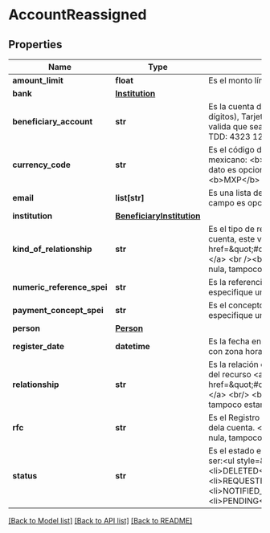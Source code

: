# AccountReassigned

## Properties
Name | Type | Description | Notes
------------ | ------------- | ------------- | -------------
**amount_limit** | **float** | Es el monto límite permitido que se registra para la cuenta. Por ejemplo 1000.00. | 
**bank** | [**Institution**](Institution.md) |  | [optional] 
**beneficiary_account** | **str** | Es la cuenta del beneficiario, podría ser teléfono celular (se valida que sea de 10 dígitos), Tarjeta de débito (TDD, se valida que sea de 16 dígitos) o cuenta CLABE (se valida que sea de 18 dígitos). &lt;br/&gt;&lt;br/&gt;Por ejemplo Teléfono celular: 5525072600, TDD: 4323 1234 5678 9123, CLABE: 032180000118359719. | 
**currency_code** | **str** | Es el código de divisa. Es en el formato estándar de 3 dígitos, por ejemplo para el peso mexicano: &lt;b&gt;MXP&lt;/b&gt;, para el dólar estadounidense: &lt;b&gt;USD&lt;/b&gt;.&lt;br/&gt;&lt;br/&gt;Este dato es opcional, al registrar una cuenta si no se cuenta con este valor se asignará &lt;b&gt;MXP&lt;/b&gt; | [optional] 
**email** | **list[str]** | Es una lista de correos electrónicos (emails). Se valida el formato de email. Este campo es opcional. | [optional] 
**institution** | [**BeneficiaryInstitution**](BeneficiaryInstitution.md) |  | [optional] 
**kind_of_relationship** | **str** | Es el tipo de relación que se tiene con el propietario de la cuenta. Para registrar una cuenta, este valor se debe obtener del recurso &lt;a href&#x3D;\&quot;#operation/getAvailableRelationshipsMonexUsingGET\&quot;&gt;relationships.&lt;/a&gt; &lt;br /&gt;&lt;br /&gt;&lt;b&gt;Nota:&lt;/b&gt; &lt;em&gt;Si en la respuesta de Monex esta propiedad es nula, tampoco estará presente en esta respuesta.&lt;/em&gt; | 
**numeric_reference_spei** | **str** | Es la referencia numérica a utilizar cuando se realice una transferencia y no se especifique una referencia. | [optional] 
**payment_concept_spei** | **str** | Es el concepto de pago a utilizar cuando se realice una transferencia y no se especifique un concepto | [optional] 
**person** | [**Person**](Person.md) |  | [optional] 
**register_date** | **datetime** | Es la fecha en la que se registró el beneficiario. Ésta fecha viene en formato ISO 8601 con zona horaria, ejemplo: &lt;strong&gt;2020-10-27T11:03:15.000-06:00&lt;/strong&gt;. | [optional] 
**relationship** | **str** | Es la relación con el propietario de la cuenta, para registrar este valor se debe obtener del recurso &lt;a href&#x3D;\&quot;#operation/getAvailableRelationshipsMonexUsingGET\&quot;&gt;relationships.&lt;/a&gt; &lt;br/&gt; &lt;br/&gt; &lt;b&gt;Nota:&lt;/b&gt; Si en la respuesta de Monex, sta propiedad es nula, tampoco estará presente en esta respuesta. | 
**rfc** | **str** | Es el Registro Federal de Contribuyentes (RFC) de la persona o institución propietaria dela cuenta. &lt;br/&gt; &lt;br/&gt;&lt;b&gt;Nota:&lt;/b&gt; Si en la respuesta de Monex esta propiedad es nula, tampoco estará presente en esta respuesta. | 
**status** | **str** | Es el estado en el que se encuentra el registo del beneficiario.&lt;br&gt;Los valores pueden ser:&lt;ul style&#x3D;\&quot;font-size: 12px; font-weight: 600;\&quot;&gt;&lt;li&gt;RECEIVED&lt;/li&gt;&lt;li&gt;DELETED&lt;/li&gt;&lt;li&gt;REQUEST_ERROR_BY_MONEX&lt;/li&gt;&lt;li&gt;REQUESTED_TO_MONEX&lt;/li&gt;&lt;li&gt;NOTIFIED_BY_MONEX&lt;/li&gt;&lt;li&gt;NOTIFIED_BY_SPEIOK&lt;li&gt;&lt;/li&gt;NOTIFIED_WITH_ERROR_BY_SPEIOK&lt;/li&gt;&lt;li&gt;PENDING&lt;/li&gt;&lt;/ul&gt; | [optional] 

[[Back to Model list]](../README.md#documentation-for-models) [[Back to API list]](../README.md#documentation-for-api-endpoints) [[Back to README]](../README.md)


